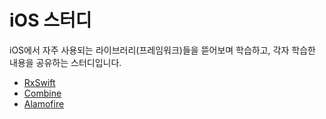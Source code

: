 # iOS 스터디

iOS에서 자주 사용되는 라이브러리(프레임워크)들을 뜯어보며 학습하고, 각자 학습한 내용을 공유하는 스터디입니다.

- [RxSwift](https://github.com/Boostmore2025/iOS-Study/tree/main/RxSwift)
- [Combine](https://github.com/Boostmore2025/iOS-Study/tree/main/Combine)
- [Alamofire](https://github.com/Boostmore2025/iOS-Study/tree/main/Alamofire)